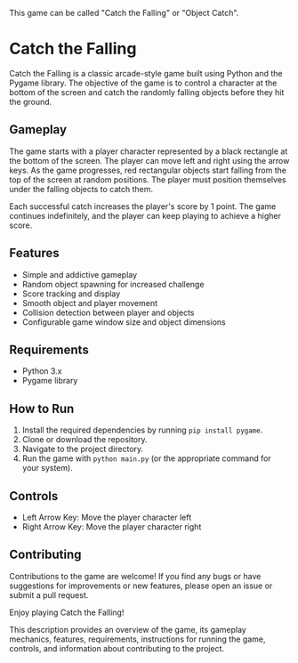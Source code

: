 This game can be called "Catch the Falling" or "Object Catch".
# Catch the Falling

Catch the Falling is a classic arcade-style game built using Python and the Pygame library. The objective of the game is to control a character at the bottom of the screen and catch the randomly falling objects before they hit the ground.

## Gameplay

The game starts with a player character represented by a black rectangle at the bottom of the screen. The player can move left and right using the arrow keys. As the game progresses, red rectangular objects start falling from the top of the screen at random positions. The player must position themselves under the falling objects to catch them.

Each successful catch increases the player's score by 1 point. The game continues indefinitely, and the player can keep playing to achieve a higher score.

## Features

- Simple and addictive gameplay
- Random object spawning for increased challenge
- Score tracking and display
- Smooth object and player movement
- Collision detection between player and objects
- Configurable game window size and object dimensions

## Requirements

- Python 3.x
- Pygame library

## How to Run

1. Install the required dependencies by running `pip install pygame`.
2. Clone or download the repository.
3. Navigate to the project directory.
4. Run the game with `python main.py` (or the appropriate command for your system).

## Controls

- Left Arrow Key: Move the player character left
- Right Arrow Key: Move the player character right

## Contributing

Contributions to the game are welcome! If you find any bugs or have suggestions for improvements or new features, please open an issue or submit a pull request.

Enjoy playing Catch the Falling!

This description provides an overview of the game, its gameplay mechanics, features, requirements, instructions for running the game, controls, and information about contributing to the project.
